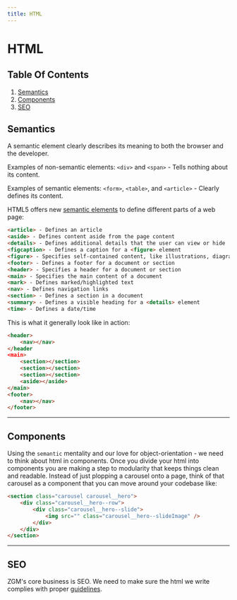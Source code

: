 ```yaml
---
title: HTML
---
```

# HTML

## Table Of Contents

1. [Semantics](#semantics)
2. [Components](#components)
3. [SEO](#seo)

## Semantics

A semantic element clearly describes its meaning to both the browser and the developer.

Examples of non-semantic elements: `<div>` and `<span>` - Tells nothing about its content.

Examples of semantic elements: `<form>`, `<table>`, and `<article>` - Clearly defines its content.

HTML5 offers new [semantic elements](https://www.w3schools.com/html/html5_semantic_elements.asp) to define different parts of a web page:

```html
<article> - Defines an article
<aside> - Defines content aside from the page content
<details> - Defines additional details that the user can view or hide
<figcaption> - Defines a caption for a <figure> element
<figure> - Specifies self-contained content, like illustrations, diagrams, photos, code listings, etc.
<footer> - Defines a footer for a document or section
<header> - Specifies a header for a document or section
<main> - Specifies the main content of a document
<mark> - Defines marked/highlighted text
<nav> - Defines navigation links
<section> - Defines a section in a document
<summary> - Defines a visible heading for a <details> element
<time> - Defines a date/time
```
This is what it generally look like in action:
```html
<header>
    <nav></nav>
</header
<main>
    <section></section>
    <section></section>
    <section></section>
    <aside></aside>
</main>
<footer>
    <nav></nav>
</footer>

```

---

## Components
Using the `semantic` mentality and our love for object-orientation - we need to think about html in components.  Once you divide your html into components you are making a step to modularity that keeps things clean and readable.  Instead of just plopping a carousel onto a page, think of that carousel as a component that you can move around your codebase like:  

```html
<section class="carousel carousel__hero">
    <div class="carousel__hero--row">
        <div class="carousel__hero--slide">
            <img src="" class="carousel__hero--slideImage" />
        </div>
    </div>
</section>
```

---

## SEO

ZGM's core business is SEO.  We need to make sure the html we write complies with proper [guidelines](https://moz.com/beginners-guide-to-seo/basics-of-search-engine-friendly-design-and-development).


